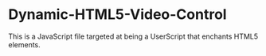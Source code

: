 # Dynamic-HTML5-Video-Control
 This is a JavaScript file targeted at being a UserScript that enchants HTML5 elements.
